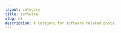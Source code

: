 ```yaml
---
layout: category
title: software
slug: nI
description: A category for software related posts.
---
```


